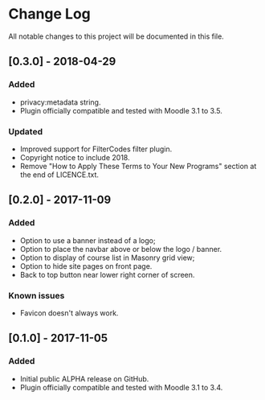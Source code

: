 # Change Log
All notable changes to this project will be documented in this file.

## [0.3.0] - 2018-04-29
### Added
- privacy:metadata string.
- Plugin officially compatible and tested with Moodle 3.1 to 3.5.
### Updated
- Improved support for FilterCodes filter plugin.
- Copyright notice to include 2018.
- Remove "How to Apply These Terms to Your New Programs" section at the end of LICENCE.txt.

## [0.2.0] - 2017-11-09
### Added
- Option to use a banner instead of a logo;
- Option to place the navbar above or below the logo / banner.
- Option to display of course list in Masonry grid view;
- Option to hide site pages on front page.
- Back to top button near lower right corner of screen.
### Known issues
- Favicon doesn't always work.

## [0.1.0] - 2017-11-05
### Added
- Initial public ALPHA release on GitHub.
- Plugin officially compatible and tested with Moodle 3.1 to 3.4.
